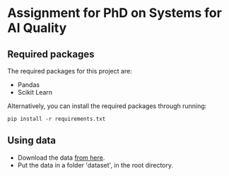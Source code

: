 # Assignment for PhD on Systems for AI Quality

## Required packages

The required packages for this project are: 
 * Pandas
 * Scikit Learn

Alternatively, you can install the required packages through running:

```
pip install -r requirements.txt
```

## Using data

 * Download the data [from here](https://surfdrive.surf.nl/files/index.php/s/LDwpIdG7HHkQiOs).
 * Put the data in a folder 'dataset', in the root directory.

